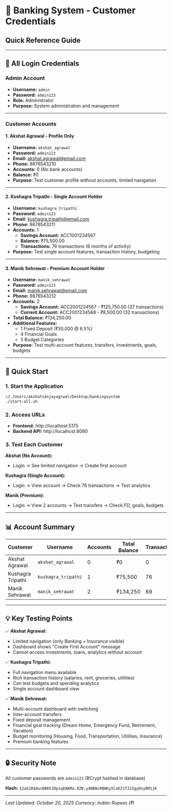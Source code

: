 # 🔑 Banking System - Customer Credentials

## Quick Reference Guide

---

## 👥 All Login Credentials

### Admin Account
- **Username:** `admin`
- **Password:** `admin123`
- **Role:** Administrator
- **Purpose:** System administration and management

---

### Customer Accounts

#### 1. Akshat Agrawal - Profile Only
- **Username:** `akshat_agrawal`
- **Password:** `admin123`
- **Email:** akshat.agrawal@email.com
- **Phone:** 9876543210
- **Accounts:** 0 (No bank accounts)
- **Balance:** ₹0
- **Purpose:** Test customer profile without accounts, limited navigation

---

#### 2. Kushagra Tripathi - Single Account Holder
- **Username:** `kushagra_tripathi`
- **Password:** `admin123`
- **Email:** kushagra.tripathi@email.com
- **Phone:** 9876543211
- **Accounts:** 1
  - **Savings Account:** ACC1001234567
  - **Balance:** ₹75,500.00
  - **Transactions:** 76 transactions (6 months of activity)
- **Purpose:** Test single account features, transaction history, budgeting

---

#### 3. Manik Sehrawat - Premium Account Holder
- **Username:** `manik_sehrawat`
- **Password:** `admin123`
- **Email:** manik.sehrawat@email.com
- **Phone:** 9876543212
- **Accounts:** 2
  - **Savings Account:** ACC2001234567 - ₹125,750.00 (37 transactions)
  - **Current Account:** ACC2001234568 - ₹8,500.00 (32 transactions)
- **Total Balance:** ₹134,250.00
- **Additional Features:**
  - 1 Fixed Deposit (₹30,000 @ 6.5%)
  - 4 Financial Goals
  - 5 Budget Categories
- **Purpose:** Test multi-account features, transfers, investments, goals, budgets

---

## 🚀 Quick Start

### 1. Start the Application
```bash
cd /Users/akshatsanjayagrwal/Desktop/bankingsystem
./start-all.sh
```

### 2. Access URLs
- **Frontend:** http://localhost:5175
- **Backend API:** http://localhost:8080

### 3. Test Each Customer

**Akshat (No Account):**
- Login → See limited navigation → Create first account

**Kushagra (Single Account):**
- Login → View account → Check 76 transactions → Test analytics

**Manik (Premium):**
- Login → View 2 accounts → Test transfers → Check FD, goals, budgets

---

## 📊 Account Summary

| Customer | Username | Accounts | Total Balance | Transactions |
|----------|----------|----------|---------------|--------------|
| Akshat Agrawal | `akshat_agrawal` | 0 | ₹0 | 0 |
| Kushagra Tripathi | `kushagra_tripathi` | 1 | ₹75,500 | 76 |
| Manik Sehrawat | `manik_sehrawat` | 2 | ₹134,250 | 69 |

---

## 💡 Key Testing Points

✅ **Akshat Agrawal:**
- Limited navigation (only Banking + Insurance visible)
- Dashboard shows "Create First Account" message
- Cannot access investments, loans, analytics without account

✅ **Kushagra Tripathi:**
- Full navigation menu available
- Rich transaction history (salaries, rent, groceries, utilities)
- Can test budgets and spending analytics
- Single account dashboard view

✅ **Manik Sehrawat:**
- Multi-account dashboard with switching
- Inter-account transfers
- Fixed deposit management
- Financial goal tracking (Dream Home, Emergency Fund, Retirement, Vacation)
- Budget monitoring (Housing, Food, Transportation, Utilities, Insurance)
- Premium banking features

---

## 🔒 Security Note

All customer passwords are `admin123` (BCrypt hashed in database)

**Hash:** `$2a$10$AucBBKk3DpsqEWAMa.0ZB.y4BBNcRBW6yICxKZ1f32Zgy0syBM1jK`

---

*Last Updated: October 20, 2025*
*Currency: Indian Rupees (₹)*

